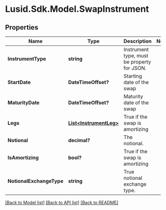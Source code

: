 
# Lusid.Sdk.Model.SwapInstrument

## Properties

Name | Type | Description | Notes
------------ | ------------- | ------------- | -------------
**InstrumentType** | **string** | Instrument type, must be property for JSON. | 
**StartDate** | **DateTimeOffset?** | Starting date of the swap | 
**MaturityDate** | **DateTimeOffset?** | Maturity date of the swap | 
**Legs** | [**List&lt;InstrumentLeg&gt;**](InstrumentLeg.md) | True if the swap is amortizing | 
**Notional** | **decimal?** | The notional. | 
**IsAmortizing** | **bool?** | True if the swap is amortizing | 
**NotionalExchangeType** | **string** | True notional exchange type. | 

[[Back to Model list]](../README.md#documentation-for-models)
[[Back to API list]](../README.md#documentation-for-api-endpoints)
[[Back to README]](../README.md)

